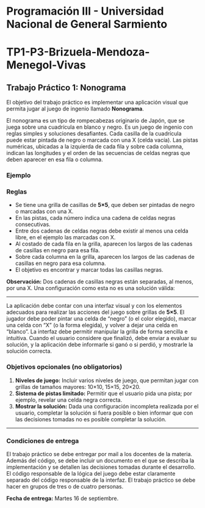 # Programación III - Universidad Nacional de General Sarmiento
# TP1-P3-Brizuela-Mendoza-Menegol-Vivas

## Trabajo Práctico 1: Nonograma

El objetivo del trabajo práctico es implementar una aplicación visual que permita jugar al juego de ingenio llamado **Nonograma**.

El nonograma es un tipo de rompecabezas originario de Japón, que se juega sobre una cuadrícula en blanco y negro. Es un juego de ingenio con reglas simples y soluciones desafiantes. Cada casilla de la cuadrícula puede estar pintada de negro o marcada con una X (celda vacía). Las pistas numéricas, ubicadas a la izquierda de cada fila y sobre cada columna, indican las longitudes y el orden de las secuencias de celdas negras que deben aparecer en esa fila o columna.

### Ejemplo

<!-- Agregar imagen -->

### Reglas

- Se tiene una grilla de casillas de **5×5**, que deben ser pintadas de negro o marcadas con una X.
- En las pistas, cada número indica una cadena de celdas negras consecutivas.
- Entre dos cadenas de celdas negras debe existir al menos una celda libre, en el ejemplo las marcadas con X.
- Al costado de cada fila en la grilla, aparecen los largos de las cadenas de casillas en negro para esa fila.
- Sobre cada columna en la grilla, aparecen los largos de las cadenas de casillas en negro para esa columna.
- El objetivo es encontrar y marcar todas las casillas negras.

**Observación:** Dos cadenas de casillas negras están separadas, al menos, por una X. Una configuración como esta no es una solución válida:

<!-- Agregar imagen -->

---

La aplicación debe contar con una interfaz visual y con los elementos adecuados para realizar las acciones del juego sobre grillas de **5×5**. El jugador debe poder pintar una celda de “negro” (o el color elegido), marcar una celda con “X” (o la forma elegida), y volver a dejar una celda en “blanco”. La interfaz debe permitir manipular la grilla de forma sencilla e intuitiva. Cuando el usuario considere que finalizó, debe enviar a evaluar su solución, y la aplicación debe informarle si ganó o si perdió, y mostrarle la solución correcta.

### Objetivos opcionales (no obligatorios)

1. **Niveles de juego:** Incluir varios niveles de juego, que permitan jugar con grillas de tamaños mayores: 10×10, 15×15, 20×20.
2. **Sistema de pistas limitado:** Permitir que el usuario pida una pista; por ejemplo, revelar una celda negra correcta.
3. **Mostrar la solución:** Dada una configuración incompleta realizada por el usuario, completar la solución si fuera posible o bien informar que con las decisiones tomadas no es posible completar la solución.

---

### Condiciones de entrega

El trabajo práctico se debe entregar por mail a los docentes de la materia. Además del código, se debe incluir un documento en el que se describa la implementación y se detallen las decisiones tomadas durante el desarrollo. El código responsable de la lógica del juego debe estar claramente separado del código responsable de la interfaz. El trabajo práctico se debe hacer en grupos de tres o de cuatro personas.

**Fecha de entrega:** Martes 16 de septiembre.

